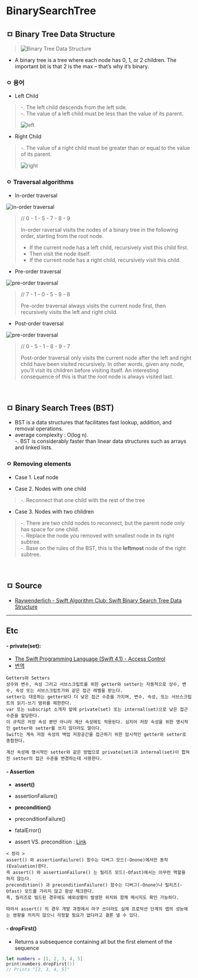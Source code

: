 # BinarySearchTree

## ㅁ Binary Tree Data Structure
> ![Binary Tree Data Structure](https://koenig-media.raywenderlich.com/uploads/2016/07/BinaryTree.png)

- A binary tree is a tree where each node has 0, 1, or 2 children. The important bit is that 2 is the max – that’s why it’s binary.

### ㅇ 용어
- Left Child 
> -. The left child descends from the left side.  
> -. The value of a left child must be less than the value of its parent.  
> 
> ![left](https://koenig-media.raywenderlich.com/uploads/2016/08/BinaryTree-2.png)


- Right Child
> -. The value of a right child must be greater than or equal to the value of its parent.  
>  
> ![right](https://koenig-media.raywenderlich.com/uploads/2016/08/BinaryTree-2-1.png)

### ㅇ Traversal algorithms
- In-order traversal

![in-order traversal](https://github.com/sungeunDev/AlgorithmStudy/blob/master/2.Theory/DataStructures/BinarySearchTree/image/in-order.png)
> // 0 - 1 - 5 - 7 - 8 - 9
> 
>In-order raversal visits the nodes of a binary tree in the following order, starting from the root node. 
>  
> - If the current node has a left child, recursively visit this child first.  
> - Then visit the node itself.  
> - If the current node has a right child, recursively visit this child.  


- Pre-order traversal

![pre-order traversal](https://github.com/sungeunDev/AlgorithmStudy/blob/master/2.Theory/DataStructures/BinarySearchTree/image/pre-order.png)
> // 7 - 1 - 0 - 5 - 9 - 8   
> 
>Pre-order traversal always visits the current node first, then recursively visits the left and right child.  

- Post-order traversal

![pre-order traversal](https://github.com/sungeunDev/AlgorithmStudy/blob/master/2.Theory/DataStructures/BinarySearchTree/image/post-order.png)
> // 0 - 5 - 1 - 8 - 9 - 7
> 
>Post-order traversal only visits the current node after the left and right child have been visited recursively. In other words, given any node, you’ll visit its children before visiting itself. An interesting consequence of this is that the root node is always visited last.

<br>

## ㅁ Binary Search Trees (BST)
- BST is a data structures that facilitates fast lookup, addition, and removal operations.
- average complexity : O(log n).  
  -. BST is considerably faster than linear data structures such as arrays and linked lists.  

### ㅇ Removing elements
- Case 1. Leaf node

- Case 2. Nodes with one child
> -. Reconnect that one child with the rest of the tree

- Case 3. Nodes with two children
> -. There are two child nodes to reconnect, but the parent node only has space for one child.   
> -. Replace the node you removed with smallest node in its right subtree.   
> -. Base on the rules of the BST, this is the **leftmost** node of the right subtree.




<br>

## ㅁ Source
- [Raywenderlich - Swift Algorithm Club: Swift Binary Search Tree Data Structure](https://www.raywenderlich.com/139821/swift-algorithm-club-swift-binary-search-tree-data-structure)

-------------------------------------------

## Etc
#### - private(set): 
- [The Swift Programming Language (Swift 4.1) - Access Control](https://developer.apple.com/library/content/documentation/Swift/Conceptual/Swift_Programming_Language/AccessControl.html)
- [번역](http://minsone.github.io/mac/ios/swift-access-control-summary)
```
Getters와 Setters
상수와 변수, 속성 그리고 서브스크립트를 위한 getter와 setter는 자동적으로 상수, 변수, 속성 또는 서브스크립트가와 같은 접근 레벨을 받는다.
setter는 대응하는 getter보다 더 낮은 접근 수준을 가지며, 변수, 속성, 또는 서브스크립트의 읽기-쓰기 범위를 제한한다. 
var 또는 subscript 소개자 앞에 private(set) 또는 internal(set)으로 낮은 접근 수준을 할당한다.
이 규칙은 저장 속성 뿐만 아니라 계산 속성에도 적용된다. 심지어 저장 속성을 위한 명시적인 getter와 setter를 쓰지 않더라도 말이다. 
Swift는 계속 저장 속성의 백업 저장공간을 접근하기 위한 암시적인 getter와 setter로 종합한다. 

계산 속성에 명시적인 setter와 같은 방법으로 private(set)과 internal(set)이 합쳐진 setter의 접근 수준을 변경하는데 사용한다.
```


#### - Assertion
- **assert()**
- assertionFailure()
- **precondition()**
- preconditionFailure()
- fatalError()

- assert VS. precondition : [Link](http://seorenn.blogspot.kr/2016/05/swift-assertion.html)
```
< 정리 > 
assert() 와 assertionFailure() 함수는 디버그 모드(-Onone)에서만 동작(Evaluation)한다. 
즉 assert() 와 assertionFailure() 는 릴리즈 모드(-Ofast)에서는 아무런 역할을 하지 않는다.
precondition() 과 preconditionFailure() 함수는 디버그(-Onone)나 릴리즈(-Ofast) 모드를 가리지 않고 항상 체크한다. 
즉, 릴리즈로 빌드된 경우에도 예외상황이 발생한 위치와 함께 메시지도 확인 가능하다.

따라서 assert() 의 경우 개발 과정에서 마구 쓰더라도 실제 프로덕션 단계의 앱의 성능에는 영향을 끼치지 않으니 걱정할 필요가 없다라고 결론 낼 수 있다.
```


#### - dropFirst()
- Returns a subsequence containing all but the first element of the sequence

```swift
let numbers = [1, 2, 3, 4, 5]
print(numbers.dropFirst())
// Prints "[2, 3, 4, 5]"
``` 
